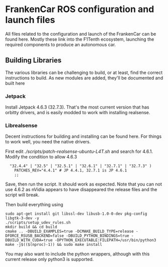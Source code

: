 # FrankenCar ROS configuration and launch files

All files related to the configuration and launch of the FrankenCar can be found here.  Mostly these link into the F1Tenth ecosystem, launching the required components to produce an autonomous car.  

## Building Libraries

The various libraries can be challenging to build, or at least, find the correct instructions to build.  As new modules are added, they'll be documented and built here

### Jetpack

Install Jetpack 4.6.3 (32.7.3).  That's the most current version that has orbitty drivers, and is easily modded to work with installing realsense.

### Librealsense

Decent instructions for building and installing can be found here.  For things to work well, you need the native drivers.

First edit *./scripts/patch-realsense-ubuntu-L4T.sh* and search for 4.6.1.  Modify the condition to allow 4.6.3
```
  "32.4.4" | "32.5" | "32.5.1" | "32.6.1" | "32.7.1" | "32.7.3" )
    PATCHES_REV="4.4.1" # JP 4.4.1, 32.7.1 is JP 4.6.1
    ;;
```
Save, then run the script.  It should work as expected.  Note that you can not use 4.6.2 as nVidia appears to have disappeared the release files and the script will break.

Then build everything using
```
sudo apt-get install git libssl-dev libusb-1.0-0-dev pkg-config libgtk-3-dev -y
./scripts/setup_udev_rules.sh
mkdir build && cd build
cmake .. -DBUILD_EXAMPLES=true -DCMAKE_BUILD_TYPE=release -DFORCE_RSUSB_BACKEND=false -DBUILD_PYTHON_BINDINGS=true -DBUILD_WITH_CUDA=true -DPYTHON_EXECUTABLE:FILEPATH=/usr/bin/python3
make -j$(($(nproc)-1)) && sudo make install
```
You may also want to include the python wrappers, although with this current release only python3 is supported.

